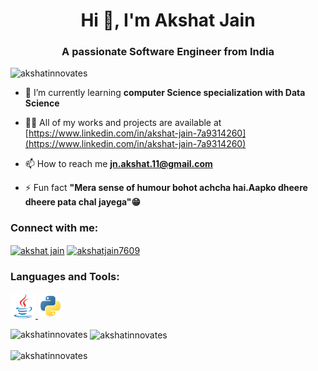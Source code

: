 <h1 align="center">Hi 👋, I'm Akshat Jain</h1>
<h3 align="center">A passionate Software  Engineer from India</h3>

<p align="left"> <img src="https://komarev.com/ghpvc/?username=akshatinnovates&label=Profile%20views&color=0e75b6&style=flat" alt="akshatinnovates" /> </p>

- 🌱 I’m currently learning **computer Science specialization with Data Science**

- 👨‍💻 All of my works and projects are available at [https://www.linkedin.com/in/akshat-jain-7a9314260](https://www.linkedin.com/in/akshat-jain-7a9314260)

- 📫 How to reach me **jn.akshat.11@gmail.com**

- ⚡ Fun fact **"Mera sense of humour bohot achcha hai.Aapko dheere dheere pata chal jayega"😁**

<h3 align="left">Connect with me:</h3>
<p align="left">
<a href="https://linkedin.com/in/akshat jain" target="blank"><img align="center" src="https://raw.githubusercontent.com/rahuldkjain/github-profile-readme-generator/master/src/images/icons/Social/linked-in-alt.svg" alt="akshat jain" height="30" width="40" /></a>
<a href="https://instagram.com/akshatjain7609" target="blank"><img align="center" src="https://raw.githubusercontent.com/rahuldkjain/github-profile-readme-generator/master/src/images/icons/Social/instagram.svg" alt="akshatjain7609" height="30" width="40" /></a>
</p>

<h3 align="left">Languages and Tools:</h3>
<p align="left"> <a href="https://www.java.com" target="_blank" rel="noreferrer"> <img src="https://raw.githubusercontent.com/devicons/devicon/master/icons/java/java-original.svg" alt="java" width="40" height="40"/> </a> <a href="https://www.python.org" target="_blank" rel="noreferrer"> <img src="https://raw.githubusercontent.com/devicons/devicon/master/icons/python/python-original.svg" alt="python" width="40" height="40"/> </a> </p>

<p><img align="left" src="https://github-readme-stats.vercel.app/api/top-langs?username=akshatinnovates&show_icons=true&locale=en&layout=compact" alt="akshatinnovates" /></p>

<p>&nbsp;<img align="center" src="https://github-readme-stats.vercel.app/api?username=akshatinnovates&show_icons=true&locale=en" alt="akshatinnovates" /></p>

<p><img align="center" src="https://github-readme-streak-stats.herokuapp.com/?user=akshatinnovates&" alt="akshatinnovates" /></p>
